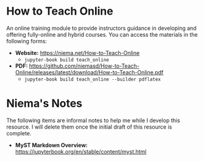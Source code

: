 # How to Teach Online
An online training module to provide instructors guidance in developing and offering fully-online and hybrid courses. You can access the materials in the following forms:

* **Website:** https://niema.net/How-to-Teach-Online
    * `jupyter-book build teach_online`
* **PDF:** https://github.com/niemasd/How-to-Teach-Online/releases/latest/download/How-to-Teach-Online.pdf
    * `jupyter-book build teach_online --builder pdflatex`

# Niema's Notes
The following items are informal notes to help me while I develop this resource. I will delete them once the initial draft of this resource is complete.

* **MyST Markdown Overview:** https://jupyterbook.org/en/stable/content/myst.html
